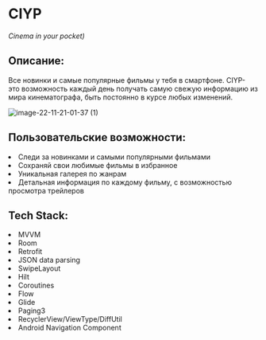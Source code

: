 # CIYP
*Cinema in your pocket)*
 
## Описание: 
Все новинки и самые популярные фильмы у тебя в смартфоне. CIYP- это возможность каждый день получать самую свежую информацию из мира кинематографа, быть постоянно в курсе любых изменений.



![image-22-11-21-01-37 (1)](https://user-images.githubusercontent.com/85553499/142921196-bef5f120-9d2f-4756-ad0c-e8921dc35629.png)


## Пользовательские возможности: 

<li> Следи за новинками и самыми популярными фильмами </li>
<li> Сохраняй свои любимые фильмы в избранное </li>
<li> Уникальная галерея по жанрам </li>
<li> Детальная информация по каждому фильму, с возможностью просмотра трейлеров </li>


## Tech Stack:

<li> MVVM </li>
<li> Room </li>
<li> Retrofit </li>
<li> JSON data parsing </li>
<li> SwipeLayout </li>
<li> Hilt </li>
<li> Coroutines </li>
<li> Flow </li>
<li> Glide </li>
<li> Paging3 </li>
<li> RecyclerView/ViewType/DiffUtil </li>
<li> Android Navigation Component </li>

